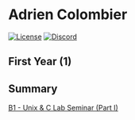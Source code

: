 # Adrien Colombier

[![License](https://img.shields.io/badge/license-MIT-blue.svg)](https://opensource.org/licenses/MIT)
[![Discord](https://img.shields.io/discord/499285823058083882)](https://discord.gg/Pxrr6U5)

## First Year (1)

## Summary

[B1 - Unix & C Lab Seminar (Part I)](https://github.com/PixDay/Epitech/tree/master/First%20Year/B1%20-%20Unix%20%26%20C%20Lab%20Seminar%20(Part%20I))

